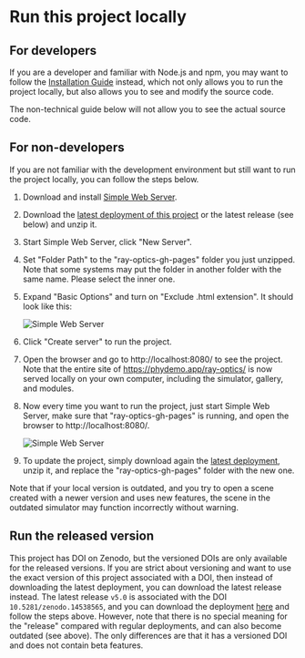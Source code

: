 # Run this project locally

## For developers

If you are a developer and familiar with Node.js and npm, you may want to follow the [Installation Guide](https://github.com/ricktu288/ray-optics?tab=readme-ov-file#installation) instead, which not only allows you to run the project locally, but also allows you to see and modify the source code.

The non-technical guide below will not allow you to see the actual source code.

## For non-developers

If you are not familiar with the development environment but still want to run the project locally, you can follow the steps below.

1. Download and install [Simple Web Server](https://simplewebserver.org/).
2. Download the [latest deployment of this project](https://github.com/ricktu288/ray-optics/archive/refs/heads/gh-pages.zip) or the latest release (see below) and unzip it.
3. Start Simple Web Server, click "New Server".
4. Set "Folder Path" to the "ray-optics-gh-pages" folder you just unzipped. Note that some systems may put the folder in another folder with the same name. Please select the inner one.
5. Expand "Basic Options" and turn on "Exclude .html extension". It should look like this:

    ![Simple Web Server](https://raw.githubusercontent.com/ricktu288/ray-optics/refs/heads/master/run-locally/simple-web-server-config.png)

6. Click "Create server" to run the project.
7. Open the browser and go to http://localhost:8080/ to see the project. Note that the entire site of https://phydemo.app/ray-optics/ is now served locally on your own computer, including the simulator, gallery, and modules.
8. Now every time you want to run the project, just start Simple Web Server, make sure that "ray-optics-gh-pages" is running, and open the browser to http://localhost:8080/.

    ![Simple Web Server](https://raw.githubusercontent.com/ricktu288/ray-optics/refs/heads/master/run-locally/simple-web-server-running.png)

9. To update the project, simply download again the [latest deployment](https://github.com/ricktu288/ray-optics/archive/refs/heads/gh-pages.zip), unzip it, and replace the "ray-optics-gh-pages" folder with the new one.

Note that if your local version is outdated, and you try to open a scene created with a newer version and uses new features, the scene in the outdated simulator may function incorrectly without warning.

## Run the released version

This project has DOI on Zenodo, but the versioned DOIs are only available for the released versions. If you are strict about versioning and want to use the exact version of this project associated with a DOI, then instead of downloading the latest deployment, you can download the latest release instead. The latest release `v5.0` is associated with the DOI `10.5281/zenodo.14538565`, and you can download the deployment [here](https://github.com/ricktu288/ray-optics/archive/refs/heads/release/v5.0.zip) and follow the steps above. However, note that there is no special meaning for the "release" compared with regular deployments, and can also become outdated (see above). The only differences are that it has a versioned DOI and does not contain beta features.